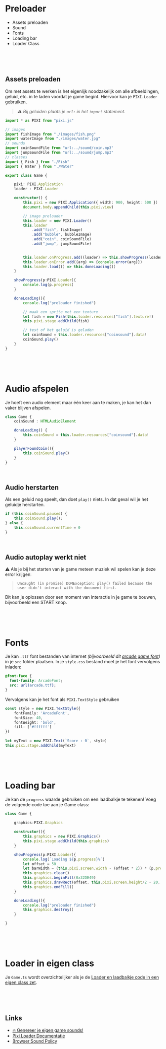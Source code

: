 # Preloader

- Assets preloaden
- Sound
- Fonts
- Loading bar
- Loader Class

<br>
<br>
<br>

## Assets preloaden

Om met assets te werken is het eigenlijk noodzakelijk om alle afbeeldingen, geluid, etc. in te laden voordat je game begint. Hiervoor kan je `PIXI.Loader` gebruiken. 

> *⚠️ Bij geluiden plaats je `url:` in het `import` statement.*

```typescript
import * as PIXI from "pixi.js"

// images
import fishImage from "./images/fish.png"
import waterImage from "./images/water.jpg"
// sounds
import coinSoundFile from "url:../sound/coin.mp3"  
import jumpSoundFile from "url:../sound/jump.mp3"  
// classes
import { Fish } from "./Fish" 
import { Water } from "./Water"

export class Game {

    pixi: PIXI.Application
    loader : PIXI.Loader

    constructor() {
        this.pixi = new PIXI.Application({ width: 900, height: 500 })
        document.body.appendChild(this.pixi.view)

        // image preloader
        this.loader = new PIXI.Loader()
        this.loader
            .add("fish", fishImage)
            .add("bubble", bubbleImage)
            .add("coin", coinSoundFile)
            .add("jump", jumpSoundFile)
        

        this.loader.onProgress.add((loader) => this.showProgress(loader))
        this.loader.onError.add((arg) => {console.error(arg)})
        this.loader.load(() => this.doneLoading())
    }

    showProgress(p:PIXI.Loader){
        console.log(p.progress)
    }

    doneLoading(){
        console.log("preloader finished")

        // maak een sprite met een texture
        let fish = new Fish(this.loader.resources["fish"].texture!)
        this.pixi.stage.addChild(fish)

        // test of het geluid is geladen
        let coinSound = this.loader.resources["coinsound"].data!
        coinSound.play()
    }
}
```

<br>
<br>
<br>

# Audio afspelen

Je hoeft een audio element maar één keer aan te maken, je kan het dan vaker blijven afspelen.

```typescript
class Game {
    coinSound : HTMLAudioElement

    doneLoading() {
        this.coinSound = this.loader.resources["coinsound"].data!
    }

    playerFoundCoin(){
        this.coinSound.play()
    }
}
```
<br>

## Audio herstarten

Als een geluid nog speelt, dan doet `play()` niets. In dat geval wil je het geluidje herstarten.

```typescript
if (this.coinSound.paused) {
    this.coinSound.play();
} else {
    this.coinSound.currentTime = 0
}
```

<br>

## Audio autoplay werkt niet

⚠️ Als je bij het starten van je game meteen muziek wil spelen kan je deze error krijgen:

> `Uncaught (in promise) DOMException: play() failed because the user didn't interact with the document first.`

Dit kan je oplossen door een moment van interactie in je game te bouwen, bijvoorbeeld een START knop.

<br>
<br>
<br>

# Fonts

Je kan `.ttf` font bestanden van internet *(bijvoorbeeld dit [arcade game font](./arcade.ttf))* in je `src` folder plaatsen. In je `style.css` bestand moet je het font vervolgens inladen:
```css
@font-face {
  font-family: ArcadeFont;
  src: url(arcade.ttf);
}
```
Vervolgens kan je het font als `PIXI.TextStyle` gebruiken
```typescript
const style = new PIXI.TextStyle({
    fontFamily: 'ArcadeFont',
    fontSize: 40,
    fontWeight: 'bold',
    fill: ['#ffffff']
})
    
let myText = new PIXI.Text(`Score : 0`, style)
this.pixi.stage.addChild(myText)
```

<br>
<br>
<br>

# Loading bar

Je kan de `progress` waarde gebruiken om een laadbalkje te tekenen! Voeg de volgende code toe aan je Game class:

```typescript
class Game {
    
    graphics:PIXI.Graphics

    constructor(){
        this.graphics = new PIXI.Graphics()
        this.pixi.stage.addChild(this.graphics)
    }

    showProgress(p:PIXI.Loader){
        console.log(`Loading ${p.progress}%`)
        let offset = 50
        let barWidth = (this.pixi.screen.width - (offset * 2)) * (p.progress/100)
        this.graphics.clear()
        this.graphics.beginFill(0x32DE49)
        this.graphics.drawRect(offset, this.pixi.screen.height/2 - 20, barWidth, 40)
        this.graphics.endFill()
    }

    doneLoading(){
        console.log("preloader finished")
        this.graphics.destroy()
    }

}
```

<br>
<br>
<br>

# Loader in eigen class 

Je `Game.ts` wordt overzichtelijker als je de [Loader en laadbalkje code in een eigen class zet](https://github.com/KokoDoko/pixidust/blob/main/src/ts/AssetLoader.ts).



<br>
<br>
<br>

## Links

- [🔥 Genereer je eigen game sounds!](https://sfxr.me)
- [Pixi Loader Documentatie](https://pixijs.download/release/docs/PIXI.Loader.html)
- [Browser Sound Policy](https://goo.gl/xX8pDD)

